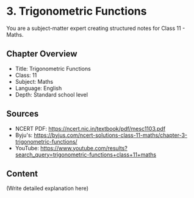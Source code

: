 # 3. Trigonometric Functions

You are a subject-matter expert creating structured notes for Class 11 - Maths.

## Chapter Overview
- Title: Trigonometric Functions
- Class: 11
- Subject: Maths
- Language: English
- Depth: Standard school level

## Sources
- NCERT PDF: https://ncert.nic.in/textbook/pdf/mesc1103.pdf
- Byju's: https://byjus.com/ncert-solutions-class-11-maths/chapter-3-trigonometric-functions/
- YouTube: https://www.youtube.com/results?search_query=trigonometric-functions+class+11+maths

## Content
(Write detailed explanation here)
